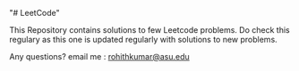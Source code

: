 "# LeetCode"

This Repository contains solutions to few Leetcode problems.
Do check this regulary as this one is updated regularly with solutions to new problems.

Any questions? email me : rohithkumar@asu.edu

